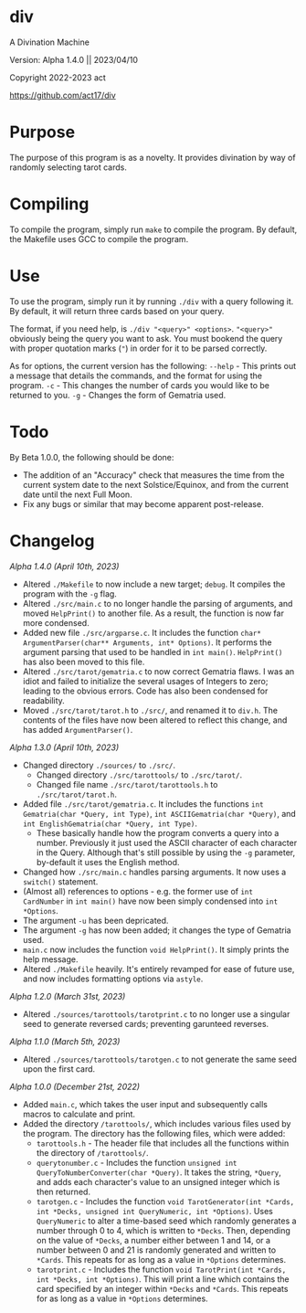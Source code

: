 # div
A Divination Machine

Version: Alpha 1.4.0  ||  2023/04/10

Copyright 2022-2023 act

https://github.com/act17/div


# Purpose
  The purpose of this program is as a novelty. It provides divination by way of randomly selecting tarot cards.


# Compiling
  To compile the program, simply run ``make`` to compile the program. By default, the Makefile uses GCC to compile the program.


# Use
  To use the program, simply run it by running ``./div`` with a query following it. By default, it will return three cards based on your query.

  The format, if you need help, is ``./div "<query>" <options>``. ``"<query>"`` obviously being the query you want to ask. You must bookend the query with proper quotation marks (``"``) in order for it to be parsed correctly.

  As for options, the current version has the following:
  ``--help`` - This prints out a message that details the commands, and the format for using the program.
  ``-c`` - This changes the number of cards you would like to be returned to you.
  ``-g`` - Changes the form of Gematria used.


# Todo
  By Beta 1.0.0, the following should be done:

  - The addition of an "Accuracy" check that measures the time from the current system date to the next Solstice/Equinox, and from the current date until the next Full Moon.
  - Fix any bugs or similar that may become apparent post-release.

# Changelog

  *Alpha 1.4.0 (April 10th, 2023)*
  - Altered ``./Makefile`` to now include a new target; ``debug``. It compiles the program with the ``-g`` flag.
  - Altered ``./src/main.c`` to no longer handle the parsing of arguments, and moved ``HelpPrint()`` to another file. As a result, the function is now far more condensed.
  - Added new file ``./src/argparse.c``. It includes the function ``char* ArgumentParser(char** Arguments, int* Options)``. It performs the argument parsing that used to be handled in ``int main()``. ``HelpPrint()`` has also been moved to this file.
  - Altered ``./src/tarot/gematria.c`` to now correct Gematria flaws. I was an idiot and failed to initialize the several usages of Integers to zero; leading to the obvious errors. Code has also been condensed for readability.
  - Moved ``./src/tarot/tarot.h`` to ``./src/``, and renamed it to ``div.h``. The contents of the files have now been altered to reflect this change, and has added ``ArgumentParser()``.


  *Alpha 1.3.0 (April 10th, 2023)*
  - Changed directory ``./sources/`` to ``./src/``.
    - Changed directory ``./src/tarottools/`` to ``./src/tarot/``.
    - Changed file name ``./src/tarot/tarottools.h`` to ``./src/tarot/tarot.h``.
  - Added file ``./src/tarot/gematria.c``. It includes the functions ``int Gematria(char *Query, int Type)``, ``int ASCIIGematria(char *Query)``, and ``int EnglishGematria(char *Query, int Type)``.
    - These basically handle how the program converts a query into a number. Previously it just used the ASCII character of each character in the Query. Although that's still possible by using the ``-g`` parameter, by-default it uses the English method.
  - Changed how ``./src/main.c`` handles parsing arguments. It now uses a ``switch()`` statement.
  - (Almost all) references to options - e.g. the former use of ``int CardNumber`` in ``int main()`` have now been simply condensed into ``int *Options``.
  - The argument ``-u`` has been depricated.
  - The argument ``-g`` has now been added; it changes the type of Gematria used.
  - ``main.c`` now includes the function ``void HelpPrint()``. It simply prints the help message.
  - Altered ``./Makefile`` heavily. It's entirely revamped for ease of future use, and now includes formatting options via ``astyle``.


  *Alpha 1.2.0 (March 31st, 2023)*
  - Altered ``./sources/tarottools/tarotprint.c`` to no longer use a singular seed to generate reversed cards; preventing garunteed reverses.


  *Alpha 1.1.0 (March 5th, 2023)*
  - Altered ``./sources/tarottools/tarotgen.c`` to not generate the same seed upon the first card.


  *Alpha 1.0.0 (December 21st, 2022)*
  - Added ``main.c``, which takes the user input and subsequently calls macros to calculate and print.
  - Added the directory ``/tarottools/``, which includes various files used by the program. The directory has the following files, which were added:
    - ``tarottools.h`` - The header file that includes all the functions within the directory of ``/tarottools/``.
    - ``querytonumber.c`` - Includes the function ``unsigned int QueryToNumberConverter(char *Query)``. It takes the string, ``*Query``, and adds each character's value to an unsigned integer which is then returned.
    - ``tarotgen.c`` - Includes the function ``void TarotGenerator(int *Cards, int *Decks, unsigned int QueryNumeric, int *Options)``. Uses ``QueryNumeric`` to alter a time-based seed which randomly generates a number through 0 to 4, which is written to ``*Decks``. Then, depending on the value of ``*Decks``, a number either between 1 and 14, or a number between 0 and 21 is randomly generated and written to ``*Cards``. This repeats for as long as a value in ``*Options`` determines.
    - ``tarotprint.c`` - Includes the function ``void TarotPrint(int *Cards, int *Decks, int *Options)``. This will print a line which contains the card specified by an integer within ``*Decks`` and ``*Cards``. This repeats for as long as a value in ``*Options`` determines.
